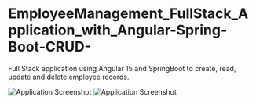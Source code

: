 # EmployeeManagement_FullStack_Application_with_Angular-Spring-Boot-CRUD-
Full Stack application using Angular 15 and SpringBoot to create, read, update and delete employee records.

![Application Screenshot](Demo/Demo1.jpg)
![Application Screenshot](Demo/Demo2.jpg)

